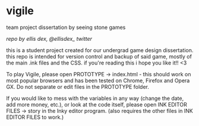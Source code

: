 # vigile
team project dissertation by seeing stone games<p>
<i>repo by ellis dex, @ellisdex_ twitter</i><p><p>

this is a student project created for our undergrad game design dissertation. this repo is intended for version control and backup of said game, mostly of the main .ink files and the CSS. if you're reading this i hope you like it!! <3

To play Vigile, please open PROTOTYPE -> index.html - this should work on most popular browsers and has been tested on Chrome, Firefox and Opera GX. Do not separate or edit files in the PROTOTYPE folder.

If you would like to mess with the variables in any way (change the date, add more money, etc.), or look at the code itself, please open INK EDITOR FILES -> story in the Inky editor program. (also requires the other files in INK EDITOR FILES to work.)
